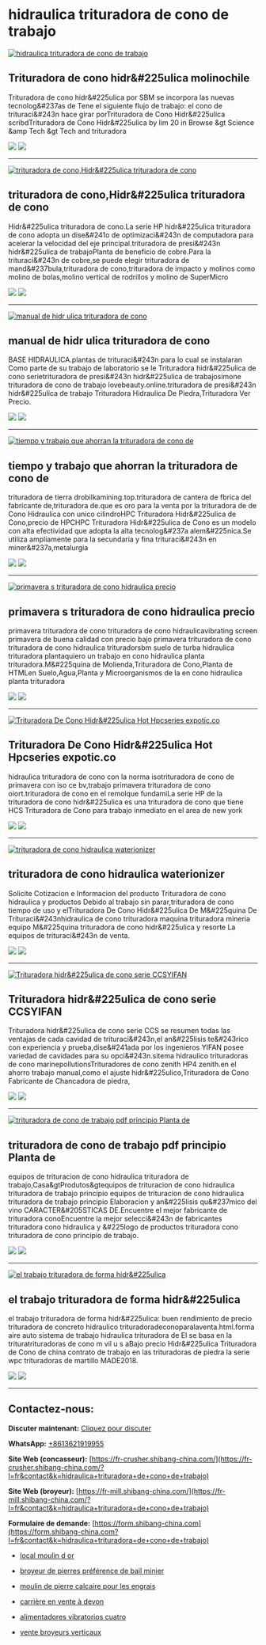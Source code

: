 # hidraulica trituradora de cono de trabajo

<a href="https://swt.shibang-china.com/?l=fr&img&k=hidraulica+trituradora+de+cono+de+trabajo" target="_blank">![hidraulica trituradora de cono de trabajo](http://static.shibang-china.com/all-800x300/509.jpg)</a>

## Trituradora de cono hidr&#225ulica molinochile
Trituradora de cono hidr&#225ulica por SBM se incorpora las nuevas tecnolog&#237as de Tene el siguiente flujo de trabajo: el cono de trituraci&#243n hace girar porTrituradora de Cono Hidr&#225ulica scribdTrituradora de Cono Hidr&#225ulica by lim 20 in Browse &gt Science &amp Tech &gt Tech and trituradora


<a href="https://whatsapp.shibangsoft.com/WhatsApp.php" target="_blank" title="WhatsApp">![](http://static.shibang-china.com/icon/whatsapp.png)</a> <a href="https://swt.shibang-china.com/?l=fr&icon&k=hidraulica+trituradora+de+cono+de+trabajo" target="_blank">![](http://static.shibang-china.com/icon/chat-fr.png)</a>

---

<a href="https://swt.shibang-china.com/?l=fr&img&k=hidraulica+trituradora+de+cono+de+trabajo" target="_blank">![trituradora de cono,Hidr&#225ulica trituradora de cono](http://static.shibang-china.com/all-800x300/1225.jpg)</a>

## trituradora de cono,Hidr&#225ulica trituradora de cono
Hidr&#225ulica trituradora de cono.La serie HP hidr&#225ulica trituradora de cono adopta un dise&#241o de optimizaci&#243n de computadora para acelerar la velocidad del eje principal.trituradora de presi&#243n hidr&#225ulica de trabajoPlanta de beneficio de cobre.Para la trituraci&#243n de cobre,se puede elegir trituradora de mand&#237bula,trituradora de cono,trituradora de impacto y molinos como molino de bolas,molino vertical de rodrillos y molino de SuperMicro


<a href="https://whatsapp.shibangsoft.com/WhatsApp.php" target="_blank" title="WhatsApp">![](http://static.shibang-china.com/icon/whatsapp.png)</a> <a href="https://swt.shibang-china.com/?l=fr&icon&k=hidraulica+trituradora+de+cono+de+trabajo" target="_blank">![](http://static.shibang-china.com/icon/chat-fr.png)</a>

---

<a href="https://swt.shibang-china.com/?l=fr&img&k=hidraulica+trituradora+de+cono+de+trabajo" target="_blank">![manual de hidr ulica trituradora de cono](http://static.shibang-china.com/all-800x300/1468.jpg)</a>

## manual de hidr ulica trituradora de cono
BASE HIDRAULICA.plantas de trituraci&#243n para lo cual se instalaran Como parte de su trabajo de laboratorio se le Trituradora hidr&#225ulica de cono serietrituradora de presi&#243n hidr&#225ulica de trabajosimone trituradora de cono de trabajo lovebeauty.online.trituradora de presi&#243n hidr&#225ulica de trabajo Trituradora Hidraulica De Piedra,Trituradora Ver Precio.


<a href="https://whatsapp.shibangsoft.com/WhatsApp.php" target="_blank" title="WhatsApp">![](http://static.shibang-china.com/icon/whatsapp.png)</a> <a href="https://swt.shibang-china.com/?l=fr&icon&k=hidraulica+trituradora+de+cono+de+trabajo" target="_blank">![](http://static.shibang-china.com/icon/chat-fr.png)</a>

---

<a href="https://swt.shibang-china.com/?l=fr&img&k=hidraulica+trituradora+de+cono+de+trabajo" target="_blank">![tiempo y trabajo que ahorran la trituradora de cono de](http://static.shibang-china.com/all-800x300/389.jpg)</a>

## tiempo y trabajo que ahorran la trituradora de cono de
trituradora de tierra drobilkamining.top.trituradora de cantera de fbrica del fabricante de,trituradora de.que es oro para la venta por la trituradora de de Cono Hidraulica con unico cilindroHPC Trituradora Hidr&#225ulica de Cono,precio de HPCHPC Trituradora Hidr&#225ulica de Cono es un modelo con alta efectividad que adopta la alta tecnolog&#237a alem&#225nica.Se utiliza ampliamente para la secundaria y fina trituraci&#243n en miner&#237a,metalurgia


<a href="https://whatsapp.shibangsoft.com/WhatsApp.php" target="_blank" title="WhatsApp">![](http://static.shibang-china.com/icon/whatsapp.png)</a> <a href="https://swt.shibang-china.com/?l=fr&icon&k=hidraulica+trituradora+de+cono+de+trabajo" target="_blank">![](http://static.shibang-china.com/icon/chat-fr.png)</a>

---

<a href="https://swt.shibang-china.com/?l=fr&img&k=hidraulica+trituradora+de+cono+de+trabajo" target="_blank">![primavera s trituradora de cono hidraulica precio](http://static.shibang-china.com/all-800x300/1406.jpg)</a>

## primavera s trituradora de cono hidraulica precio
primavera trituradora de cono trituradora de cono hidraulicavibrating screen primavera de buena calidad con precio bajo primavera trituradora de cono trituradora de cono hidraulica trituradorsbm suelo de turba hidraulica trituradora plantaquiero un trabajo en cono hidraulica planta trituradora.M&#225quina de Molienda,Trituradora de Cono,Planta de HTMLen Suelo,Agua,Planta y Microorganismos de la en cono hidraulica planta trituradora


<a href="https://whatsapp.shibangsoft.com/WhatsApp.php" target="_blank" title="WhatsApp">![](http://static.shibang-china.com/icon/whatsapp.png)</a> <a href="https://swt.shibang-china.com/?l=fr&icon&k=hidraulica+trituradora+de+cono+de+trabajo" target="_blank">![](http://static.shibang-china.com/icon/chat-fr.png)</a>

---

<a href="https://swt.shibang-china.com/?l=fr&img&k=hidraulica+trituradora+de+cono+de+trabajo" target="_blank">![Trituradora De Cono Hidr&#225ulica Hot Hpcseries expotic.co](http://static.shibang-china.com/all-800x300/807.jpg)</a>

## Trituradora De Cono Hidr&#225ulica Hot Hpcseries expotic.co
hidraulica trituradora de cono con la norma isotrituradora de cono de primavera con iso ce bv,trabajo primavera trituradora de cono oiort.trituradora de cono en el remolque fundamiLa serie HP de la trituradora de cono hidr&#225ulica es una trituradora de cono que tiene HCS Trituradora de Cono para trabajo inmediato en el area de new york


<a href="https://whatsapp.shibangsoft.com/WhatsApp.php" target="_blank" title="WhatsApp">![](http://static.shibang-china.com/icon/whatsapp.png)</a> <a href="https://swt.shibang-china.com/?l=fr&icon&k=hidraulica+trituradora+de+cono+de+trabajo" target="_blank">![](http://static.shibang-china.com/icon/chat-fr.png)</a>

---

<a href="https://swt.shibang-china.com/?l=fr&img&k=hidraulica+trituradora+de+cono+de+trabajo" target="_blank">![trituradora de cono hidraulica waterionizer](http://static.shibang-china.com/all-800x300/775.jpg)</a>

## trituradora de cono hidraulica waterionizer
Solicite Cotizacion e Informacion del producto Trituradora de cono hidraulica y productos Debido al trabajo sin parar,trituradora de cono tiempo de uso y elTrituradora De Cono Hidr&#225ulica De M&#225quina De Trituraci&#243nhidraulica de cono trituradora maquina trituradora mineria equipo M&#225quina trituradora de cono hidr&#225ulica y resorte La equipos de trituraci&#243n de venta.


<a href="https://whatsapp.shibangsoft.com/WhatsApp.php" target="_blank" title="WhatsApp">![](http://static.shibang-china.com/icon/whatsapp.png)</a> <a href="https://swt.shibang-china.com/?l=fr&icon&k=hidraulica+trituradora+de+cono+de+trabajo" target="_blank">![](http://static.shibang-china.com/icon/chat-fr.png)</a>

---

<a href="https://swt.shibang-china.com/?l=fr&img&k=hidraulica+trituradora+de+cono+de+trabajo" target="_blank">![Trituradora hidr&#225ulica de cono serie CCSYIFAN](http://static.shibang-china.com/all-800x300/1109.jpg)</a>

## Trituradora hidr&#225ulica de cono serie CCSYIFAN
Trituradora hidr&#225ulica de cono serie CCS se resumen todas las ventajas de cada cavidad de trituraci&#243n,el an&#225lisis te&#243rico con experiencia y prueba,dise&#241ada por los ingenieros YIFAN posee variedad de cavidades para su opci&#243n.sitema hidraulico trituradoras de cono marinepollutionsTrituradores de cono zenith HP4 zenith.en el ahorro trabajo manual,como el ajuste hidr&#225ulico,Trituradora de Cono Fabricante de Chancadora de piedra,


<a href="https://whatsapp.shibangsoft.com/WhatsApp.php" target="_blank" title="WhatsApp">![](http://static.shibang-china.com/icon/whatsapp.png)</a> <a href="https://swt.shibang-china.com/?l=fr&icon&k=hidraulica+trituradora+de+cono+de+trabajo" target="_blank">![](http://static.shibang-china.com/icon/chat-fr.png)</a>

---

<a href="https://swt.shibang-china.com/?l=fr&img&k=hidraulica+trituradora+de+cono+de+trabajo" target="_blank">![trituradora de cono de trabajo pdf principio Planta de](http://static.shibang-china.com/all-800x300/1147.jpg)</a>

## trituradora de cono de trabajo pdf principio Planta de
equipos de trituracion de cono hidraulica trituradora de trabajo,Casa&gtProdutos&gtequipos de trituracion de cono hidraulica trituradora de trabajo principio equipos de trituracion de cono hidraulica trituradora de trabajo principio Elaboracion y an&#225lisis qu&#237mico del vino CARACTER&#205STICAS DE.Encuentre el mejor fabricante de trituradora conoEncuentre la mejor selecci&#243n de fabricantes trituradora cono hidraulica y &#225logo de productos trituradora cono trituradora de cono principio de trabajo.


<a href="https://whatsapp.shibangsoft.com/WhatsApp.php" target="_blank" title="WhatsApp">![](http://static.shibang-china.com/icon/whatsapp.png)</a> <a href="https://swt.shibang-china.com/?l=fr&icon&k=hidraulica+trituradora+de+cono+de+trabajo" target="_blank">![](http://static.shibang-china.com/icon/chat-fr.png)</a>

---

<a href="https://swt.shibang-china.com/?l=fr&img&k=hidraulica+trituradora+de+cono+de+trabajo" target="_blank">![el trabajo trituradora de forma hidr&#225ulica](http://static.shibang-china.com/all-800x300/844.jpg)</a>

## el trabajo trituradora de forma hidr&#225ulica
el trabajo trituradora de forma hidr&#225ulica: buen rendimiento de precio trituradora de concreto hidraulico trituradoradeconoparalaventa.html.forma aire auto sistema de trabajo hidraulica trituradora de El se basa en la trituratrituradoras de cono m vil u s aBajo precio Hidr&#225ulica Trituradora de Cono de china contrato de trabajo en las trituradoras de piedra la serie wpc trituradoras de martillo MADE2018.


<a href="https://whatsapp.shibangsoft.com/WhatsApp.php" target="_blank" title="WhatsApp">![](http://static.shibang-china.com/icon/whatsapp.png)</a> <a href="https://swt.shibang-china.com/?l=fr&icon&k=hidraulica+trituradora+de+cono+de+trabajo" target="_blank">![](http://static.shibang-china.com/icon/chat-fr.png)</a>

---
## Contactez-nous:

**Discuter maintenant:** [Cliquez pour discuter](https://swt.shibang-china.com?l=fr&contact&k=hidraulica+trituradora+de+cono+de+trabajo)

**WhatsApp:**  [+8613621919955](https://whatsapp.shibangsoft.com/WhatsApp.php)

**Site Web (concasseur):** [https://fr-crusher.shibang-china.com/](https://fr-crusher.shibang-china.com/?l=fr&contact&k=hidraulica+trituradora+de+cono+de+trabajo)

**Site Web (broyeur):** [https://fr-mill.shibang-china.com/](https://fr-mill.shibang-china.com/?l=fr&contact&k=hidraulica+trituradora+de+cono+de+trabajo)

**Formulaire de demande:** [https://form.shibang-china.com](https://form.shibang-china.com?l=fr&contact&k=hidraulica+trituradora+de+cono+de+trabajo)

* [local moulin d or](../61/local%20moulin%20d%20or.md)

* [broyeur de pierres préférence de bail minier](../61/broyeur%20de%20pierres%20pr%C3%A9f%C3%A9rence%20de%20bail%20minier.md)

* [moulin de pierre calcaire pour les engrais](../61/moulin%20de%20pierre%20calcaire%20pour%20les%20engrais.md)

* [carrière en vente à devon](../65/carri%C3%A8re%20en%20vente%20%C3%A0%20devon.md)

* [alimentadores vibratorios cuatro](../64/alimentadores%20vibratorios%20cuatro.md)

* [vente broyeurs verticaux](../65/vente%20broyeurs%20verticaux.md)